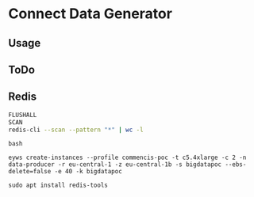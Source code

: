 # Connect Data Generator

## Usage
## ToDo


## Redis
```bash
FLUSHALL
SCAN
redis-cli --scan --pattern "*" | wc -l
```


```
bash

eyws create-instances --profile commencis-poc -t c5.4xlarge -c 2 -n data-producer -r eu-central-1 -z eu-central-1b -s bigdatapoc --ebs-delete=false -e 40 -k bigdatapoc

sudo apt install redis-tools
```
